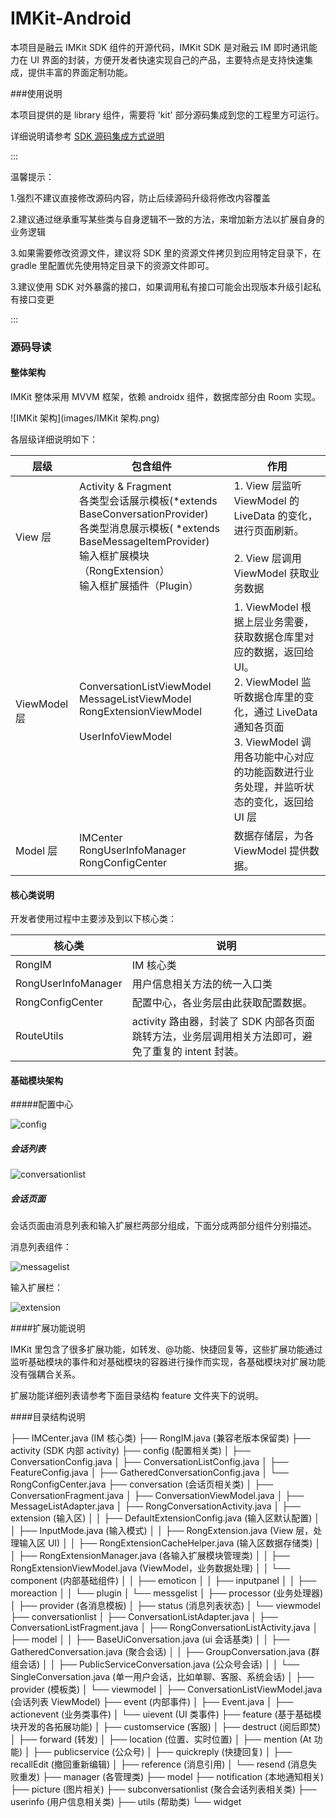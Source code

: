 # IMKit-Android
本项目是融云 IMKit SDK 组件的开源代码，IMKit SDK 是对融云 IM 即时通讯能力在 UI 界面的封装，方便开发者快速实现自己的产品，主要特点是支持快速集成，提供丰富的界面定制功能。

###使用说明

本项目提供的是 library 组件，需要将 'kit' 部分源码集成到您的工程里方可运行。

详细说明请参考 [SDK 源码集成方式说明](https://sealtalk-custom.rongcloud.net/v4/5X/views/im/ui/guide/quick/include/android.html#source)

:::

温馨提示：

1.强烈不建议直接修改源码内容，防止后续源码升级将修改内容覆盖

2.建议通过继承重写某些类与自身逻辑不一致的方法，来增加新方法以扩展自身的业务逻辑

3.如果需要修改资源文件，建议将 SDK 里的资源文件拷贝到应用特定目录下，在 gradle 里配置优先使用特定目录下的资源文件即可。

3.建议使用 SDK 对外暴露的接口，如果调用私有接口可能会出现版本升级引起私有接口变更

:::

### 源码导读

#### 整体架构

IMKit 整体采用 MVVM 框架，依赖 androidx 组件，数据库部分由 Room 实现。

![IMKit 架构](images/IMKit 架构.png)

各层级详细说明如下：

| 层级         | 包含组件                                                     | 作用                                                         |
| ------------ | ------------------------------------------------------------ | ------------------------------------------------------------ |
| View 层      | Activity & Fragment<br />各类型会话展示模板(*extends BaseConversationProvider) <br />各类型消息展示模板( *extends BaseMessageItemProvider)<br />输入框扩展模块（RongExtension）<br />输入框扩展插件（Plugin） | 1. View 层监听 ViewModel 的 LiveData 的变化，进行页面刷新。<br /><br />2. View 层调用 ViewModel 获取业务数据 |
| ViewModel 层 | ConversationListViewModel<br />MessageListViewModel<br />RongExtensionViewModel<br /><br />UserInfoViewModel | 1. ViewModel 根据上层业务需要，获取数据仓库里对应的数据，返回给 UI。<br />2. ViewModel 监听数据仓库里的变化，通过 LiveData 通知各页面<br />3. ViewModel 调用各功能中心对应的功能函数进行业务处理，并监听状态的变化，返回给 UI 层 |
| Model 层     | IMCenter<br />RongUserInfoManager<br />RongConfigCenter      | 数据存储层，为各 ViewModel 提供数据。                        |

#### 核心类说明

开发者使用过程中主要涉及到以下核心类：

| 核心类              | 说明                                                         |
| ------------------- | ------------------------------------------------------------ |
| RongIM              | IM 核心类                                                    |
| RongUserInfoManager | 用户信息相关方法的统一入口类                                 |
| RongConfigCenter    | 配置中心，各业务层由此获取配置数据。                         |
| RouteUtils          | activity 路由器，封装了 SDK 内部各页面跳转方法，业务层调用相关方法即可，避免了重复的 intent 封装。 |

#### 基础模块架构

#####配置中心

![config](/Users/jenny_zhou1980/Development/KitGitHub/imkit-android/images/config.svg)

##### 会话列表

![conversationlist](/Users/jenny_zhou1980/Development/KitGitHub/imkit-android/images/conversationlist.svg)

##### 会话页面

会话页面由消息列表和输入扩展栏两部分组成，下面分成两部分组件分别描述。

消息列表组件：

![messagelist](/Users/jenny_zhou1980/Development/KitGitHub/imkit-android/images/messagelist.svg)

输入扩展栏：

![extension](/Users/jenny_zhou1980/Development/KitGitHub/imkit-android/images/extension.svg)

####扩展功能说明

IMKit 里包含了很多扩展功能，如转发、@功能、快捷回复等，这些扩展功能通过监听基础模块的事件和对基础模块的容器进行操作而实现，各基础模块对扩展功能没有强耦合关系。

扩展功能详细列表请参考下面目录结构 feature 文件夹下的说明。

####目录结构说明

├── IMCenter.java  (IM 核心类)
├── RongIM.java   (兼容老版本保留类)
├── activity (SDK 内部 activity)
├── config (配置相关类)
│   ├── ConversationConfig.java
│   ├── ConversationListConfig.java
│   ├── FeatureConfig.java
│   ├── GatheredConversationConfig.java
│   └── RongConfigCenter.java
├── conversation (会话页相关类)
│   ├── ConversationFragment.java
│   ├── ConversationViewModel.java
│   ├── MessageListAdapter.java
│   ├── RongConversationActivity.java
│   ├── extension (输入区)
│   │   ├── DefaultExtensionConfig.java (输入区默认配置)
│   │   ├── InputMode.java (输入模式)
│   │   ├── RongExtension.java (View 层，处理输入区 UI)
│   │   ├── RongExtensionCacheHelper.java (输入区数据存储类)
│   │   ├── RongExtensionManager.java (各输入扩展模块管理类)
│   │   ├── RongExtensionViewModel.java (ViewModel，业务数据处理)
│   │   └── component (内部基础组件)
│   │       ├── emoticon
│   │       ├── inputpanel
│   │       ├── moreaction
│   │       └── plugin
│   └── messgelist
│       ├── processor (业务处理器)
│       ├── provider  (各消息模板)
│       ├── status (消息列表状态)
│       └── viewmodel
├── conversationlist
│   ├── ConversationListAdapter.java
│   ├── ConversationListFragment.java
│   ├── RongConversationListActivity.java
│   ├── model
│   │   ├── BaseUiConversation.java     (ui 会话基类)
│   │   ├── GatheredConversation.java   (聚合会话)
│   │   ├── GroupConversation.java      (群组会话)
│   │   ├── PublicServiceConversation.java  (公众号会话)
│   │   └── SingleConversation.java     (单一用户会话，比如单聊、客服、系统会话)
│   ├── provider  (模板类)
│   └── viewmodel 
│       ├── ConversationListViewModel.java       (会话列表 ViewModel)
├── event     (内部事件)
│   ├── Event.java
│   ├── actionevent   (业务类事件)
│   └── uievent       (UI 类事件)
├── feature (基于基础模块开发的各拓展功能)
│   ├── customservice  (客服)
│   ├── destruct       (阅后即焚)
│   ├── forward        (转发)
│   ├── location       (位置、实时位置)
│   ├── mention        (At 功能)
│   ├── publicservice  (公众号)
│   ├── quickreply     (快捷回复)
│   ├── recallEdit     (撤回重新编辑)
│   ├── reference      (消息引用)
│   └── resend         (消息失败重发)
├── manager     (各管理类) 
├── model
├── notification  (本地通知相关)
├── picture       (图片相关)
├── subconversationlist  (聚合会话列表相关类)
├── userinfo  (用户信息相关类)
├── utils  (帮助类)
└── widget 